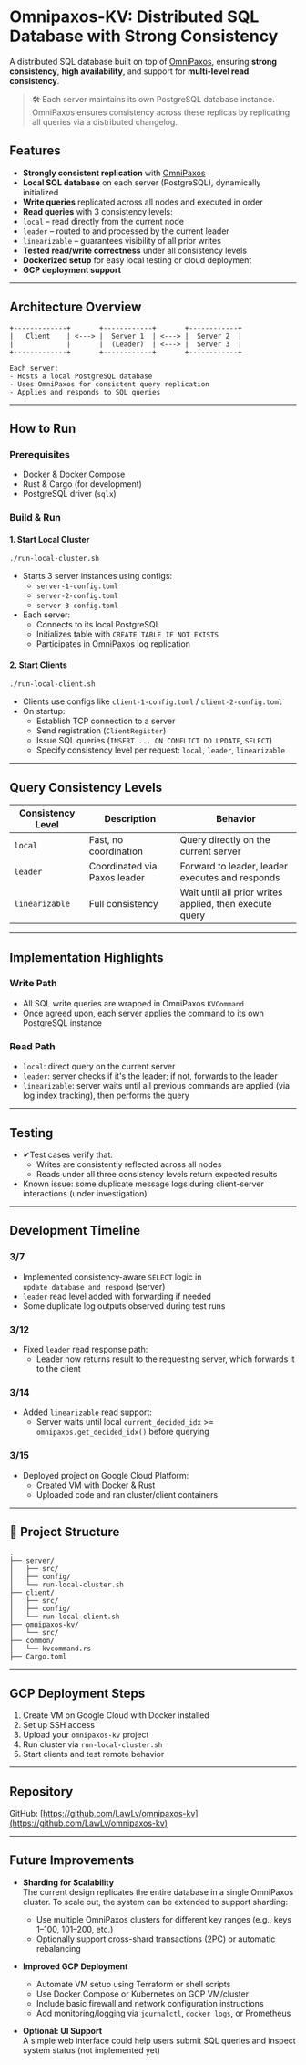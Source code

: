 # Omnipaxos-KV: Distributed SQL Database with Strong Consistency

A distributed SQL database built on top of [OmniPaxos](https://github.com/haraldng/omnipaxos), ensuring **strong consistency**, **high availability**, and support for **multi-level read consistency**.

> 🛠️ Each server maintains its own PostgreSQL database instance. OmniPaxos ensures consistency across these replicas by replicating all queries via a distributed changelog.

## Features

-  **Strongly consistent replication** with [OmniPaxos](https://github.com/haraldng/omnipaxos)
-  **Local SQL database** on each server (PostgreSQL), dynamically initialized
-  **Write queries** replicated across all nodes and executed in order
-  **Read queries** with 3 consistency levels:
  - `local` – read directly from the current node
  - `leader` – routed to and processed by the current leader
  - `linearizable` – guarantees visibility of all prior writes
-  **Tested read/write correctness** under all consistency levels
-  **Dockerized setup** for easy local testing or cloud deployment
-  **GCP deployment support**

---

## Architecture Overview

```text
+-------------+       +------------+       +------------+
|   Client    | <---> |  Server 1  | <---> |  Server 2  |
|             |       |  (Leader)  | <---> |  Server 3  |
+-------------+       +------------+       +------------+

Each server:
- Hosts a local PostgreSQL database
- Uses OmniPaxos for consistent query replication
- Applies and responds to SQL queries
```

---

## How to Run

### Prerequisites

- Docker & Docker Compose
- Rust & Cargo (for development)
- PostgreSQL driver (`sqlx`)

### Build & Run

#### 1. Start Local Cluster

```bash
./run-local-cluster.sh
```

- Starts 3 server instances using configs:
  - `server-1-config.toml`
  - `server-2-config.toml`
  - `server-3-config.toml`
- Each server:
  - Connects to its local PostgreSQL
  - Initializes table with `CREATE TABLE IF NOT EXISTS`
  - Participates in OmniPaxos log replication

#### 2. Start Clients

```bash
./run-local-client.sh
```

- Clients use configs like `client-1-config.toml` / `client-2-config.toml`
- On startup:
  - Establish TCP connection to a server
  - Send registration (`ClientRegister`)
  - Issue SQL queries (`INSERT ... ON CONFLICT DO UPDATE`, `SELECT`)
  - Specify consistency level per request: `local`, `leader`, `linearizable`

---

## Query Consistency Levels

| Consistency Level | Description                     | Behavior                                                      |
|-------------------|----------------------------------|---------------------------------------------------------------|
| `local`           | Fast, no coordination            | Query directly on the current server                          |
| `leader`          | Coordinated via Paxos leader     | Forward to leader, leader executes and responds               |
| `linearizable`    | Full consistency                 | Wait until all prior writes applied, then execute query       |

---

## Implementation Highlights

### Write Path

- All SQL write queries are wrapped in OmniPaxos `KVCommand`
- Once agreed upon, each server applies the command to its own PostgreSQL instance

### Read Path

- `local`: direct query on the current server
- `leader`: server checks if it's the leader; if not, forwards to the leader
- `linearizable`: server waits until all previous commands are applied (via log index tracking), then performs the query

---

## Testing

- ✔Test cases verify that:
  - Writes are consistently reflected across all nodes
  - Reads under all three consistency levels return expected results
- Known issue: some duplicate message logs during client-server interactions (under investigation)

---

## Development Timeline

### 3/7
- Implemented consistency-aware `SELECT` logic in `update_database_and_respond` (server)
- `leader` read level added with forwarding if needed
- Some duplicate log outputs observed during test runs

### 3/12
- Fixed `leader` read response path:
  - Leader now returns result to the requesting server, which forwards it to the client

### 3/14
- Added `linearizable` read support:
  - Server waits until local `current_decided_idx` >= `omnipaxos.get_decided_idx()` before querying

### 3/15
- Deployed project on Google Cloud Platform:
  - Created VM with Docker & Rust
  - Uploaded code and ran cluster/client containers

---

## 📁 Project Structure

```
.
├── server/
│   ├── src/
│   ├── config/
│   └── run-local-cluster.sh
├── client/
│   ├── src/
│   ├── config/
│   └── run-local-client.sh
├── omnipaxos-kv/
│   └── src/
├── common/
│   └── kvcommand.rs
├── Cargo.toml
```

---

## GCP Deployment Steps

1. Create VM on Google Cloud with Docker installed
2. Set up SSH access
3. Upload your `omnipaxos-kv` project
4. Run cluster via `run-local-cluster.sh`
5. Start clients and test remote behavior

---

## Repository

GitHub: [https://github.com/LawLv/omnipaxos-kv](https://github.com/LawLv/omnipaxos-kv)

---

## Future Improvements

- **Sharding for Scalability**  
  The current design replicates the entire database in a single OmniPaxos cluster. To scale out, the system can be extended to support sharding:
  - Use multiple OmniPaxos clusters for different key ranges (e.g., keys 1–100, 101–200, etc.)
  - Optionally support cross-shard transactions (2PC) or automatic rebalancing

- **Improved GCP Deployment**  
  - Automate VM setup using Terraform or shell scripts  
  - Use Docker Compose or Kubernetes on GCP VM/cluster  
  - Include basic firewall and network configuration instructions  
  - Add monitoring/logging via `journalctl`, `docker logs`, or Prometheus

- **Optional: UI Support**  
  A simple web interface could help users submit SQL queries and inspect system status (not implemented yet)


